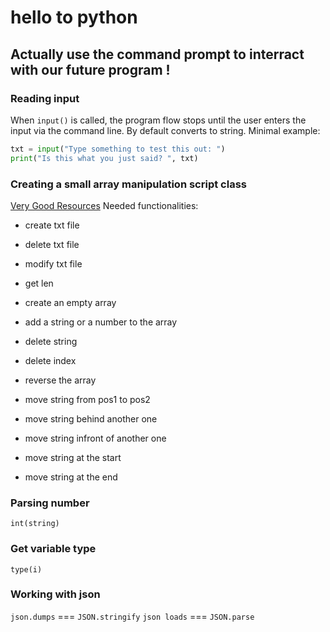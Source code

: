 # hello to python

## Actually use the command prompt to interract with our future program !

### Reading input

When `input()` is called, the program flow stops until the user enters the input via the command line. By default converts to string. Minimal example:
```python
txt = input("Type something to test this out: ")
print("Is this what you just said? ", txt)
```

### Creating a small array manipulation script class
[Very Good Resources](https://www.programiz.com/python-programming/methods/list/reverse)
Needed functionalities:

- create txt file
- delete txt file
- modify txt file
- get len
- create an empty array
- add a string or a number to the array
- delete string 
- delete index
- reverse the array
- move string from pos1 to pos2

- move string behind another one
- move string infront of another one
- move string at the start
- move string at the end

### Parsing number
`int(string)`

### Get variable type
`type(i)`

### Working with json
`json.dumps` === `JSON.stringify`
`json loads` === `JSON.parse`